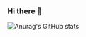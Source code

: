 ### Hi there 👋

![Anurag's GitHub stats](https://github-readme-stats.vercel.app/api?username=fourtyseven047&show_icons=true&theme=transparent)
<!--
**FourtySeven047/FourtySeven047** is a ✨ _special_ ✨ repository because its `README.md` (this file) appears on your GitHub profile.

Here are some ideas to get you started:

- 🔭 I’m currently working on ...
- 🌱 I’m currently learning ...
- 👯 I’m looking to collaborate on ...
- 🤔 I’m looking for help with ...
- 💬 Ask me about ...
- 📫 How to reach me: ...
- 😄 Pronouns: ...
- ⚡ Fun fact: ...
-->
